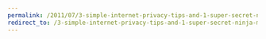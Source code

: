 ```yaml
---
permalink: /2011/07/3-simple-internet-privacy-tips-and-1-super-secret-ninja-move/
redirect_to: /3-simple-internet-privacy-tips-and-1-super-secret-ninja-move/
---
```

